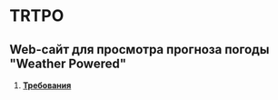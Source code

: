 # TRTPO
## Web-сайт для просмотра прогноза погоды "Weather Powered"
1. [**Требования**](https://github.com/JustMustKill/Weather-Powered/edit/main/docs/requirements.md)
